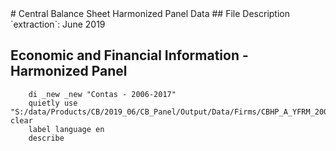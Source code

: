 <meta charset="utf-8"/>
# Central Balance Sheet Harmonized Panel Data
## File Description
`extraction`: June 2019

## **Economic and Financial Information - Harmonized Panel**

```
    di _new _new "Contas - 2006-2017"
    quietly use "S:/data/Products/CB/2019_06/CB_Panel/Output/Data/Firms/CBHP_A_YFRM_20062017_JUN19_CONTAS_V01.dta", clear
    label language en
    describe
```







